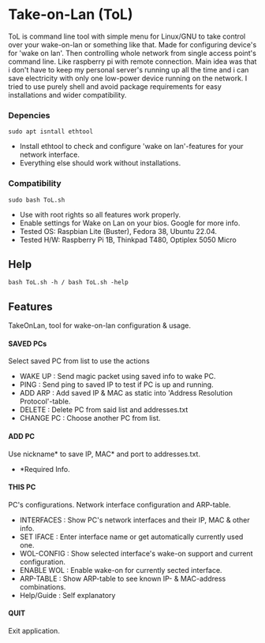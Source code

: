 # Take-on-Lan (ToL)

ToL is command line tool with simple menu for Linux/GNU to take control over your wake-on-lan or something like that.
Made for configuring device's for 'wake on lan'. Then controlling whole network from single access point's command line. Like raspberry pi with remote connection.
Main idea was that i don't have to keep my personal server's running up all the time and i can save electricity with only one low-power device running on the network.
I tried to use purely shell and avoid package requirements for easy installations and wider compatibility.

### Depencies

`sudo apt isntall ethtool`

- Install ethtool to check and configure 'wake on lan'-features for your network interface.
- Everything else should work without installations.

### Compatibility

`sudo bash ToL.sh`

- Use with root rights so all features work properly.
- Enable settings for Wake on Lan on your bios. Google for more info.
- Tested OS: Raspbian Lite (Buster), Fedora 38, Ubuntu 22.04.
- Tested H/W: Raspberry Pi 1B, Thinkpad T480, Optiplex 5050 Micro

## Help

`bash ToL.sh -h / bash ToL.sh -help`

## Features

TakeOnLan, tool for wake-on-lan configuration & usage.

#### SAVED PCs
Select saved PC from list to use the actions
   - WAKE UP : Send magic packet using saved info to wake PC.
   - PING : Send ping to saved IP to test if PC is up and running.
   - ADD ARP : Add saved IP & MAC as static into 'Address Resolution Protocol'-table.
   - DELETE : Delete PC from said list and addresses.txt
   - CHANGE PC : Choose another PC from list.

#### ADD PC
Use nickname* to save IP, MAC* and port to addresses.txt.
- *Required Info.

#### THIS PC
PC's configurations. Network interface configuration and ARP-table.
   - INTERFACES : Show PC's network interfaces and their IP, MAC & other info.
   - SET IFACE : Enter interface name or get automatically currently used one.
   - WOL-CONFIG : Show selected interface's wake-on support and current configuration.
   - ENABLE WOL : Enable wake-on for currently sected interface.
   - ARP-TABLE : Show ARP-table to see known IP- & MAC-address combinations.
   - Help/Guide : Self explanatory
   
#### QUIT
Exit application. 



